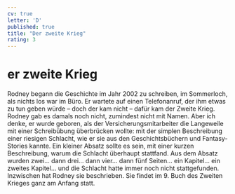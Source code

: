 ```yaml
---
cv: true
letter: 'D'
published: true
title: "Der zweite Krieg"
rating: 3
---
```


<h1>er zweite Krieg</h1>

Rodney begann die Geschichte im Jahr 2002 zu schreiben, im Sommerloch, als nichts los war im Büro. Er wartete auf einen Telefonanruf, der ihm etwas zu tun geben würde – doch der kam nicht – dafür kam der Zweite Krieg.
Rodney gab es damals noch nicht, zumindest nicht mit Namen. Aber ich denke, er wurde geboren, als der Versicherungsmitarbeiter die Langeweile mit einer Schreibübung überbrücken wollte: mit der simplen Beschreibung einer riesigen Schlacht, wie er sie aus den Geschichtsbüchern und Fantasy-Stories kannte. Ein kleiner Absatz sollte es sein, mit einer kurzen Beschreibung, warum die Schlacht überhaupt stattfand. Aus dem Absatz wurden zwei… dann drei… dann vier… dann fünf Seiten… ein Kapitel… ein zweites Kapitel… und die Schlacht hatte immer noch nicht stattgefunden.
Inzwischen hat Rodney sie beschrieben. Sie findet im 9. Buch des Zweiten Krieges ganz am Anfang statt.
